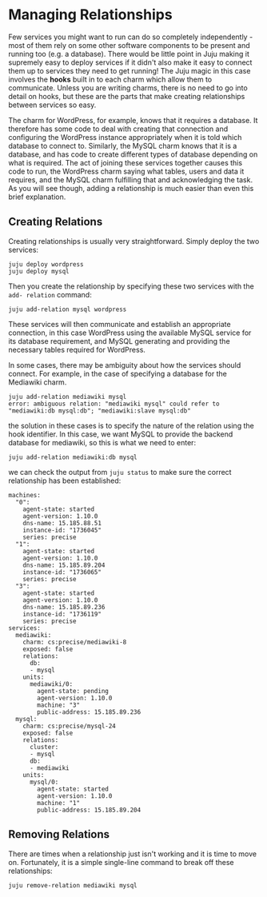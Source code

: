 # Managing Relationships

Few services you might want to run can do so completely independently - most of
them rely on some other software components to be present and running too (e.g.
a database). There would be little point in Juju making it supremely easy to
deploy services if it didn't also make it easy to connect them up to services
they need to get running! The Juju magic in this case involves the **hooks**
built in to each charm which allow them to communicate. Unless you are writing
charms, there is no need to go into detail on hooks, but these are the parts
that make creating relationships between services so easy.

The charm for WordPress, for example, knows that it requires a database. It
therefore has some code to deal with creating that connection and configuring
the WordPress instance appropriately when it is told which database to connect
to. Similarly, the MySQL charm knows that it is a database, and has code to
create different types of database depending on what is required. The act of
joining these services together causes this code to run, the WordPress charm
saying what tables, users and data it requires, and the MySQL charm fulfilling
that and acknowledging the task. As you will see though, adding a relationship
is much easier than even this brief explanation.

## Creating Relations

Creating relationships is usually very straightforward. Simply deploy the two
services:

    juju deploy wordpress
    juju deploy mysql

Then you create the relationship by specifying these two services with the `add-
relation` command:

    juju add-relation mysql wordpress

These services will then communicate and establish an appropriate connection, in
this case WordPress using the available MySQL service for its database
requirement, and MySQL generating and providing the necessary tables required
for WordPress.

In some cases, there may be ambiguity about how the services should connect. For
example, in the case of specifying a database for the Mediawiki charm.

    juju add-relation mediawiki mysql
    error: ambiguous relation: "mediawiki mysql" could refer to "mediawiki:db mysql:db"; "mediawiki:slave mysql:db"

the solution in these cases is to specify the nature of the relation using the
hook identifier. In this case, we want MySQL to provide the backend database for
mediawiki, so this is what we need to enter:

    juju add-relation mediawiki:db mysql

we can check the output from `juju status` to make sure the correct relationship
has been established:

    machines:
      "0":
        agent-state: started
        agent-version: 1.10.0
        dns-name: 15.185.88.51
        instance-id: "1736045"
        series: precise
      "1":
        agent-state: started
        agent-version: 1.10.0
        dns-name: 15.185.89.204
        instance-id: "1736065"
        series: precise
      "3":
        agent-state: started
        agent-version: 1.10.0
        dns-name: 15.185.89.236
        instance-id: "1736119"
        series: precise
    services:
      mediawiki:
        charm: cs:precise/mediawiki-8
        exposed: false
        relations:
          db:
          - mysql
        units:
          mediawiki/0:
            agent-state: pending
            agent-version: 1.10.0
            machine: "3"
            public-address: 15.185.89.236
      mysql:
        charm: cs:precise/mysql-24
        exposed: false
        relations:
          cluster:
          - mysql
          db:
          - mediawiki
        units:
          mysql/0:
            agent-state: started
            agent-version: 1.10.0
            machine: "1"
            public-address: 15.185.89.204

## Removing Relations

There are times when a relationship just isn't working and it is time to move
on. Fortunately, it is a simple single-line command to break off these
relationships:

    juju remove-relation mediawiki mysql
